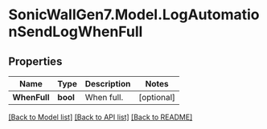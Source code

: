 # SonicWallGen7.Model.LogAutomationSendLogWhenFull

## Properties

Name | Type | Description | Notes
------------ | ------------- | ------------- | -------------
**WhenFull** | **bool** | When full. | [optional] 

[[Back to Model list]](../README.md#documentation-for-models) [[Back to API list]](../README.md#documentation-for-api-endpoints) [[Back to README]](../README.md)

